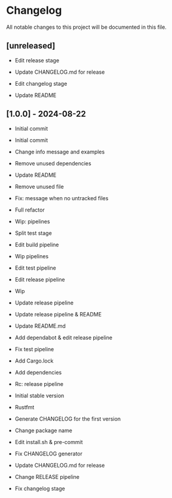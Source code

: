 # Changelog

All notable changes to this project will be documented in this file.

## [unreleased]

- Edit release stage


- Update CHANGELOG.md for release


- Edit changelog stage


- Update README


## [1.0.0] - 2024-08-22

- Initial commit

- Initial commit


- Change info message and examples


- Remove unused dependencies


- Update README


- Remove unused file


- Fix: message when no untracked files


- Full refactor


- Wip: pipelines


- Split test stage


- Edit build pipeline


- Wip pipelines


- Edit test pipeline


- Edit release pipeline


- Wip


- Update release pipeline


- Update release pipeline & README


- Update README.md

- Add dependabot & edit release pipeline


- Fix test pipeline


- Add Cargo.lock


- Add dependencies


- Rc: release pipeline


- Initial stable version


- Rustfmt


- Generate CHANGELOG for the first version


- Change package name


- Edit install.sh & pre-commit


- Fix CHANGELOG generator


- Update CHANGELOG.md for release


- Change RELEASE pipeline


- Fix changelog stage


<!-- generated by git-cliff -->
